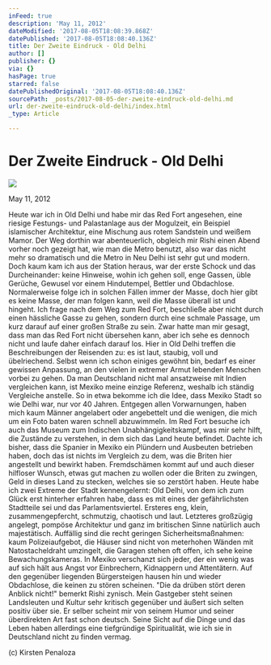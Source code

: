 ```yaml
---
inFeed: true
description: 'May 11, 2012'
dateModified: '2017-08-05T18:08:39.868Z'
datePublished: '2017-08-05T18:08:40.136Z'
title: Der Zweite Eindruck - Old Delhi
author: []
publisher: {}
via: {}
hasPage: true
starred: false
datePublishedOriginal: '2017-08-05T18:08:40.136Z'
sourcePath: _posts/2017-08-05-der-zweite-eindruck-old-delhi.md
url: der-zweite-eindruck-old-delhi/index.html
_type: Article

---
```

# **Der Zweite Eindruck - Old Delhi**
![](https://the-grid-user-content.s3-us-west-2.amazonaws.com/132adb76-6843-4f8e-a145-03c73284cae1.jpg)

May 11, 2012

Heute war ich in Old Delhi und habe mir das Red Fort angesehen, eine riesige Festungs- und Palastanlage aus der Mogulzeit, ein Beispiel islamischer Architektur, eine Mischung aus rotem Sandstein und weißem Mamor. Der Weg dorthin war abenteuerlich, obgleich mir Rishi einen Abend vorher noch gezeigt hat, wie man die Metro benutzt, also war das nicht mehr so dramatisch und die Metro in Neu Delhi ist sehr gut und modern. Doch kaum kam ich aus der Station heraus, war der erste Schock und das Durcheinander: keine Hinweise, wohin ich gehen soll, enge Gassen, üble Gerüche, Gewusel vor einem Hindutempel, Bettler und Obdachlose. Normalerweise folge ich in solchen Fällen immer der Masse, doch hier gibt es keine Masse, der man folgen kann, weil die Masse überall ist und hingeht. Ich frage nach dem Weg zum Red Fort, beschließe aber nicht durch einen hässliche Gasse zu gehen, sondern durch eine schmale Passage, um kurz darauf auf einer großen Straße zu sein. Zwar hatte man mir gesagt, dass man das Red Fort nicht übersehen kann, aber ich sehe es dennoch nicht und laufe daher einfach darauf los. Hier in Old Delhi treffen die Beschreibungen der Reisenden zu: es ist laut, staubig, voll und übelriechend. Selbst wenn ich schon einiges gewöhnt bin, bedarf es einer gewissen Anpassung, an den vielen in extremer Armut lebenden Menschen vorbei zu gehen. Da man Deutschland nicht mal ansatzweise mit Indien vergleichen kann, ist Mexiko meine einzige Referenz, weshalb ich ständig Vergleiche anstelle. So in etwa bekomme ich die Idee, dass Mexiko Stadt so wie Delhi war, nur vor 40 Jahren. Entgegen allen Vorwarnungen, haben mich kaum Männer angelabert oder angebettelt und die wenigen, die mich um ein Foto baten waren schnell abzuwimmeln. Im Red Fort besuche ich auch das Museum zum Indischen Unabhängigkeitskampf, was mir sehr hilft, die Zustände zu verstehen, in dem sich das Land heute befindet. Dachte ich bisher, dass die Spanier in Mexiko ein Plündern und Ausbeuten betrieben haben, doch das ist nichts im Vergleich zu dem, was die Briten hier angestellt und bewirkt haben. Fremdschämen kommt auf und auch dieser hilfloser Wunsch, etwas gut machen zu wollen oder die Briten zu zwingen, Geld in dieses Land zu stecken, welches sie so zerstört haben. Heute habe ich zwei Extreme der Stadt kennengelernt: Old Delhi, von dem ich zum Glück erst hinterher erfahren habe, dass es mit eines der gefährlichsten Stadtteile sei und das Parlamentsviertel. Ersteres eng, klein, zusammengepfercht, schmutzig, chaotisch und laut. Letzteres großzügig angelegt, pompöse Architektur und ganz im britischen Sinne natürlich auch majestätisch. Auffällig sind die recht geringen Sicherheitsmaßnahmen: kaum Polizeiaufgebot, die Häuser sind nicht von meterhohen Wänden mit Natostacheldraht umzingelt, die Garagen stehen oft offen, ich sehe keine Bewachungskameras. In Mexiko verschanzt sich jeder, der ein wenig was auf sich hält aus Angst vor Einbrechern, Kidnappern und Attentätern. Auf den gegenüber liegenden Bürgersteigen hausen hin und wieder Obdachlose, die keinen zu stören scheinen. "Die da drüben stört deren Anblick nicht!" bemerkt Rishi zynisch. Mein Gastgeber steht seinen Landsleuten und Kultur sehr kritisch gegenüber und äußert sich selten positiv über sie. Er selber scheint mir von seinem Humor und seiner überdirekten Art fast schon deutsch. Seine Sicht auf die Dinge und das Leben haben allerdings eine tiefgründige Spiritualität, wie ich sie in Deutschland nicht zu finden vermag.

(c) Kirsten Penaloza